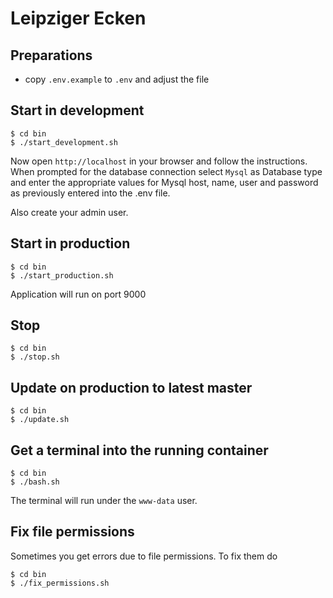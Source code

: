# Leipziger Ecken

## Preparations

- copy `.env.example` to `.env` and adjust the file

## Start in development

```
$ cd bin
$ ./start_development.sh
```

Now open `http://localhost` in your browser and follow the instructions.
When prompted for the database connection select `Mysql` as Database type and enter the appropriate values for Mysql host, name, user and password as previously entered into the .env file.

Also create your admin user.

## Start in production

```
$ cd bin
$ ./start_production.sh
```

Application will run on port 9000

## Stop

```
$ cd bin
$ ./stop.sh
```

## Update on production to latest master

```
$ cd bin
$ ./update.sh
```

## Get a terminal into the running container

```
$ cd bin
$ ./bash.sh
```

The terminal will run under the `www-data` user.

## Fix file permissions

Sometimes you get errors due to file permissions.
To fix them do

```
$ cd bin
$ ./fix_permissions.sh
```
